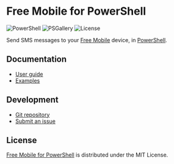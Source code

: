 # Free Mobile for PowerShell
![PowerShell](https://badgen.net/static/powershell/%3E%3D7.5/green) ![PSGallery](https://badgen.net/static/module/v0.1.0/blue) ![License](https://badgen.net/static/license/MIT/blue)

Send SMS messages to your [Free Mobile](https://mobile.free.fr) device,
in [PowerShell](https://learn.microsoft.com/en-us/powershell).

## Documentation
- [User guide](https://github.com/cedx/free-mobile.ps1/wiki)
- [Examples](https://github.com/cedx/free-mobile.ps1/tree/main/example)

## Development
- [Git repository](https://github.com/cedx/free-mobile.ps1)
- [Submit an issue](https://github.com/cedx/free-mobile.ps1/issues)

## License
[Free Mobile for PowerShell](https://github.com/cedx/free-mobile.ps1) is distributed under the MIT License.
